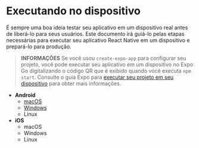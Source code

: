# Executando no dispositivo
É sempre uma boa ideia testar seu aplicativo em um dispositivo real antes de liberá-lo para seus usuários. Este documento irá guiá-lo pelas etapas necessárias para executar seu aplicativo React Native em um dispositivo e prepará-lo para produção.

> **INFORMAÇÕES**
> Se você usou `create-expo-app` para configurar seu projeto, você pode executar seu aplicativo em um dispositivo no Expo Go digitalizando o código QR que é exibido quando você executa `npm start`. Consulte o guia Expo para [executar seu projeto em seu dispositivo](https://docs.expo.dev/get-started/expo-go/) para obter mais informações.

* **Android**
  * [macOS](/docs/running-on-device/android-mac-os.md)
  * [Windows](/docs/running-on-device/android-windows.md)
  * Linux
* **iOS**
  * macOS
  * Windows
  * Linux
